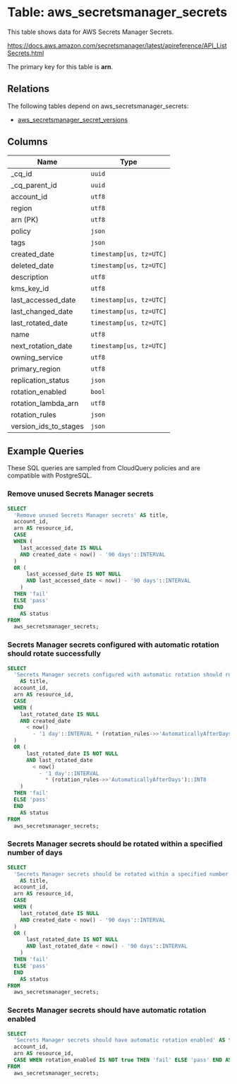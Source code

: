 # Table: aws_secretsmanager_secrets

This table shows data for AWS Secrets Manager Secrets.

https://docs.aws.amazon.com/secretsmanager/latest/apireference/API_ListSecrets.html

The primary key for this table is **arn**.

## Relations

The following tables depend on aws_secretsmanager_secrets:
  - [aws_secretsmanager_secret_versions](aws_secretsmanager_secret_versions)

## Columns

| Name          | Type          |
| ------------- | ------------- |
|_cq_id|`uuid`|
|_cq_parent_id|`uuid`|
|account_id|`utf8`|
|region|`utf8`|
|arn (PK)|`utf8`|
|policy|`json`|
|tags|`json`|
|created_date|`timestamp[us, tz=UTC]`|
|deleted_date|`timestamp[us, tz=UTC]`|
|description|`utf8`|
|kms_key_id|`utf8`|
|last_accessed_date|`timestamp[us, tz=UTC]`|
|last_changed_date|`timestamp[us, tz=UTC]`|
|last_rotated_date|`timestamp[us, tz=UTC]`|
|name|`utf8`|
|next_rotation_date|`timestamp[us, tz=UTC]`|
|owning_service|`utf8`|
|primary_region|`utf8`|
|replication_status|`json`|
|rotation_enabled|`bool`|
|rotation_lambda_arn|`utf8`|
|rotation_rules|`json`|
|version_ids_to_stages|`json`|

## Example Queries

These SQL queries are sampled from CloudQuery policies and are compatible with PostgreSQL.

### Remove unused Secrets Manager secrets

```sql
SELECT
  'Remove unused Secrets Manager secrets' AS title,
  account_id,
  arn AS resource_id,
  CASE
  WHEN (
    last_accessed_date IS NULL
    AND created_date < now() - '90 days'::INTERVAL
  )
  OR (
      last_accessed_date IS NOT NULL
      AND last_accessed_date < now() - '90 days'::INTERVAL
    )
  THEN 'fail'
  ELSE 'pass'
  END
    AS status
FROM
  aws_secretsmanager_secrets;
```

### Secrets Manager secrets configured with automatic rotation should rotate successfully

```sql
SELECT
  'Secrets Manager secrets configured with automatic rotation should rotate successfully'
    AS title,
  account_id,
  arn AS resource_id,
  CASE
  WHEN (
    last_rotated_date IS NULL
    AND created_date
      < now()
        - '1 day'::INTERVAL * (rotation_rules->>'AutomaticallyAfterDays')::INT8
  )
  OR (
      last_rotated_date IS NOT NULL
      AND last_rotated_date
        < now()
          - '1 day'::INTERVAL
            * (rotation_rules->>'AutomaticallyAfterDays')::INT8
    )
  THEN 'fail'
  ELSE 'pass'
  END
    AS status
FROM
  aws_secretsmanager_secrets;
```

### Secrets Manager secrets should be rotated within a specified number of days

```sql
SELECT
  'Secrets Manager secrets should be rotated within a specified number of days'
    AS title,
  account_id,
  arn AS resource_id,
  CASE
  WHEN (
    last_rotated_date IS NULL
    AND created_date < now() - '90 days'::INTERVAL
  )
  OR (
      last_rotated_date IS NOT NULL
      AND last_rotated_date < now() - '90 days'::INTERVAL
    )
  THEN 'fail'
  ELSE 'pass'
  END
    AS status
FROM
  aws_secretsmanager_secrets;
```

### Secrets Manager secrets should have automatic rotation enabled

```sql
SELECT
  'Secrets Manager secrets should have automatic rotation enabled' AS title,
  account_id,
  arn AS resource_id,
  CASE WHEN rotation_enabled IS NOT true THEN 'fail' ELSE 'pass' END AS status
FROM
  aws_secretsmanager_secrets;
```


